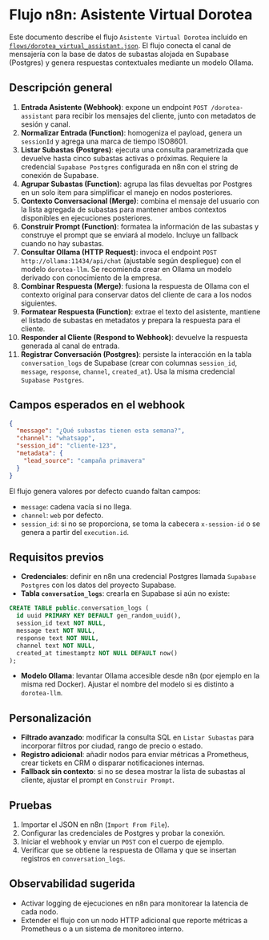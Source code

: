 # Flujo n8n: Asistente Virtual Dorotea

Este documento describe el flujo `Asistente Virtual Dorotea` incluido en [`flows/dorotea_virtual_assistant.json`](../flows/dorotea_virtual_assistant.json). El flujo conecta el canal de mensajería con la base de datos de subastas alojada en Supabase (Postgres) y genera respuestas contextuales mediante un modelo Ollama.

## Descripción general

1. **Entrada Asistente (Webhook)**: expone un endpoint `POST /dorotea-assistant` para recibir los mensajes del cliente, junto con metadatos de sesión y canal.
2. **Normalizar Entrada (Function)**: homogeniza el payload, genera un `sessionId` y agrega una marca de tiempo ISO8601.
3. **Listar Subastas (Postgres)**: ejecuta una consulta parametrizada que devuelve hasta cinco subastas activas o próximas. Requiere la credencial `Supabase Postgres` configurada en n8n con el string de conexión de Supabase.
4. **Agrupar Subastas (Function)**: agrupa las filas devueltas por Postgres en un solo item para simplificar el manejo en nodos posteriores.
5. **Contexto Conversacional (Merge)**: combina el mensaje del usuario con la lista agregada de subastas para mantener ambos contextos disponibles en ejecuciones posteriores.
6. **Construir Prompt (Function)**: formatea la información de las subastas y construye el prompt que se enviará al modelo. Incluye un fallback cuando no hay subastas.
7. **Consultar Ollama (HTTP Request)**: invoca el endpoint `POST http://ollama:11434/api/chat` (ajustable según despliegue) con el modelo `dorotea-llm`. Se recomienda crear en Ollama un modelo derivado con conocimiento de la empresa.
8. **Combinar Respuesta (Merge)**: fusiona la respuesta de Ollama con el contexto original para conservar datos del cliente de cara a los nodos siguientes.
9. **Formatear Respuesta (Function)**: extrae el texto del asistente, mantiene el listado de subastas en metadatos y prepara la respuesta para el cliente.
10. **Responder al Cliente (Respond to Webhook)**: devuelve la respuesta generada al canal de entrada.
11. **Registrar Conversación (Postgres)**: persiste la interacción en la tabla `conversation_logs` de Supabase (crear con columnas `session_id`, `message`, `response`, `channel`, `created_at`). Usa la misma credencial `Supabase Postgres`.

## Campos esperados en el webhook

```json
{
  "message": "¿Qué subastas tienen esta semana?",
  "channel": "whatsapp",
  "session_id": "cliente-123",
  "metadata": {
    "lead_source": "campaña primavera"
  }
}
```

El flujo genera valores por defecto cuando faltan campos:

- `message`: cadena vacía si no llega.
- `channel`: `web` por defecto.
- `session_id`: si no se proporciona, se toma la cabecera `x-session-id` o se genera a partir del `execution.id`.

## Requisitos previos

- **Credenciales**: definir en n8n una credencial Postgres llamada `Supabase Postgres` con los datos del proyecto Supabase.
- **Tabla `conversation_logs`**: crearla en Supabase si aún no existe:

```sql
CREATE TABLE public.conversation_logs (
  id uuid PRIMARY KEY DEFAULT gen_random_uuid(),
  session_id text NOT NULL,
  message text NOT NULL,
  response text NOT NULL,
  channel text NOT NULL,
  created_at timestamptz NOT NULL DEFAULT now()
);
```

- **Modelo Ollama**: levantar Ollama accesible desde n8n (por ejemplo en la misma red Docker). Ajustar el nombre del modelo si es distinto a `dorotea-llm`.

## Personalización

- **Filtrado avanzado**: modificar la consulta SQL en `Listar Subastas` para incorporar filtros por ciudad, rango de precio o estado.
- **Registro adicional**: añadir nodos para enviar métricas a Prometheus, crear tickets en CRM o disparar notificaciones internas.
- **Fallback sin contexto**: si no se desea mostrar la lista de subastas al cliente, ajustar el prompt en `Construir Prompt`.

## Pruebas

1. Importar el JSON en n8n (`Import From File`).
2. Configurar las credenciales de Postgres y probar la conexión.
3. Iniciar el webhook y enviar un `POST` con el cuerpo de ejemplo.
4. Verificar que se obtiene la respuesta de Ollama y que se insertan registros en `conversation_logs`.

## Observabilidad sugerida

- Activar logging de ejecuciones en n8n para monitorear la latencia de cada nodo.
- Extender el flujo con un nodo HTTP adicional que reporte métricas a Prometheus o a un sistema de monitoreo interno.